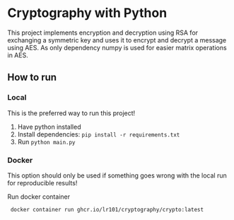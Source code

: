 # Cryptography with Python

This project implements encryption and decryption using RSA for exchanging a symmetric key and uses it to encrypt and decrypt a message using AES. 
As only dependency numpy is used for easier matrix operations in AES.

## How to run

### Local

This is the preferred way to run this project!

1. Have python installed
2. Install dependencies: `pip install -r requirements.txt`
3. Run `python main.py`

### Docker

This option should only be used if something goes wrong with the local run for reproducible results!

Run docker container
 ```shell
  docker container run ghcr.io/lr101/cryptography/crypto:latest
 ```